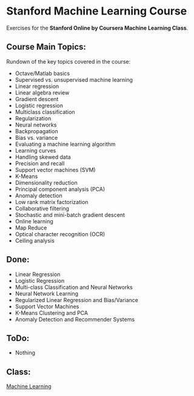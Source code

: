 Stanford Machine Learning Course
===================

Exercises for the **Stanford Online by Coursera Machine Learning Class**.

Course Main Topics:
-------------
Rundown of the key topics covered in the course:

 - Octave/Matlab basics
 -  Supervised vs. unsupervised machine learning
 - Linear regression
 - Linear algebra review
 - Gradient descent
 - Logistic regression
 - Multiclass classification
 - Regularization
 - Neural networks
 - Backpropagation
 - Bias vs. variance
 - Evaluating a machine learning algorithm
 - Learning curves
 - Handling skewed data
 - Precision and recall
 - Support vector machines (SVM)
 - K-Means
 - Dimensionality reduction
 - Principal component analysis (PCA)
 - Anomaly detection
 - Low rank matrix factorization
 - Collaborative filtering
 - Stochastic and mini-batch gradient descent
 - Online learning
 - Map Reduce
 - Optical character recognition (OCR)
 - Ceiling analysis

Done:
-------------
 - Linear Regression
 - Logistic Regression
 - Multi-class Classification and Neural Networks
 - Neural Network Learning
 - Regularized Linear Regression and Bias/Variance
 - Support Vector Machines
 - K-Means Clustering and PCA
 - Anomaly Detection and Recommender Systems

ToDo:
-------------
 - Nothing

Class:
-------------
[Machine Learning](https://www.coursera.org/learn/machine-learning/ "Machine Learning")
